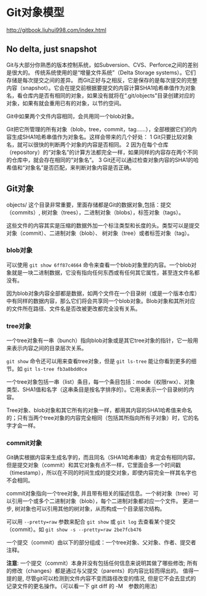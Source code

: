 
# Git对象模型

http://gitbook.liuhui998.com/index.html

## No delta, just snapshot

Git与大部分你熟悉的版本控制系统，如Subversion、CVS、Perforce之间的差别是很大的。
传统系统使用的是“增量文件系统”（Delta Storage systems）。它们存储是每次提交之间的差异。
而Git正好与之相反，它是保存的是每次提交的完整内容（snapshot）。它会在提交前根据要提交的内容计算SHA1哈希串值作为对象名，看仓库内是否有相同的对象，如果没有就将在“.git/objects"目录创建对应的对象，如果有就会重用已有的对象，以节约空间。

Git中如果两个文件内容相同，会共用同一个blob对象。

Git把它所管理的所有对象（blob，tree，commit，tag……），全部根据它们的内容生成SHA1哈希串值作为对象名。这样会带来的几个好处：
	1 Git只要比较对象名，就可以很快的判断两个对象的内容是否相同。
	2 因为在每个仓库（repository）的“对象名”的计算方法都完全一样，如果同样的内容存在两个不同的仓库中，就会存在相同的“对象名”。
	3 Git还可以通过检查对象内容的SHA1的哈希值和“对象名”是否匹配，来判断对象内容是否正确。

## Git对象

objects/ 这个目录非常重要，里面存储都是Git的数据对象,包括：提交（commits）, 树对象（trees），二进制对象（blobs），标签对象（tags）。

这些文件的内容其实是压缩的数据外加一个标注类型和长度的头。类型可以是提交对象（commit）、二进制对象（blob）、 树对象（tree）或者标签对象（tag）。

### blob对象

可以使用 `git show 6ff87c4664` 命令来查看一个blob对象里的内容。一个blob对象就是一块二进制数据，它没有指向任何东西或有任何其它属性，甚至连文件名都没有。

因为blob对象内容全部都是数据，如两个文件在一个目录树（或是一个版本仓库）中有同样的数据内容，那么它们将会共享同一个blob对象。Blob对象和其所对应的文件所在路径、文件名是否改被更改都完全没有关系。

### tree对象

一个tree对象有一串（bunch）指向blob对象或是其它tree对象的指针，它一般用来表示内容之间的目录层次关系。

`git show` 命令还可以用来查看tree对象，但是 `git ls-tree` 能让你看到更多的细节。如 `git ls-tree fb3a8bdd0ce`

一个tree对象包括一串（list）条目，每一个条目包括：mode（权限rwx）、对象类型、SHA1值和名字（这串条目是按名字排序的）。它用来表示一个目录树的内容。

Tree对象、blob对象和其它所有的对象一样，都用其内容的SHA1哈希值来命名的；只有当两个tree对象的内容完全相同（包括其所指向所有子对象）时，它的名字才会一样。

### commit对象

Git确实根据内容来生成名字的，而且同名（SHA1哈希串值）肯定会有相同内容。
但是提交对象（commit）和其它对象有点不一样，它里面会多一个时间戳（timestamp），所以在不同的时间生成的提交对象，即使内容完全一样其名字也不会相同。

commit对象指向一个tree对象, 并且带有相关的描述信息。一个树对象（tree）可以引用一个或多个二进制对象（blob），每个二进制对象都对应一个文件。 更进一步, 树对象也可以引用其他的树对象，从而构成一个目录层次结构。

可以用 `--pretty=raw` 参数来配合 `git show` 或 `git log` 去查看某个提交（commit）。如 `git show -s --pretty=raw 2be7fcb476`

一个提交（commit）由以下的部分组成：一个tree对象、父对象、作者、提交者注释。

**注意**: 一个提交（commit）本身并没有包括任何信息来说明其做了哪些修改; 所有的修改（changes）都是通过与父提交（parents）的内容比较而得出的。
值得一提的是, 尽管git可以检测到文件内容不变而路径改变的情况, 但是它不会去显式的记录文件的更名操作。（可以看一下 git diff 的 -M　参数的用法）





